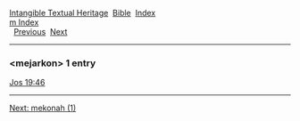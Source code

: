 [Intangible Textual Heritage](../../index)  [Bible](../index) 
[Index](index)   
[m Index](_m_)  
  [Previous](c07274)  [Next](c07276) 

------------------------------------------------------------------------

### &lt;mejarkon&gt; 1 entry

[Jos 19:46](../kjv/jos019.htm#046)  

------------------------------------------------------------------------

[Next: mekonah (1)](c07276)
